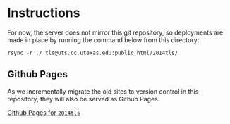 # Instructions

For now, the server does not mirror this git repository, so deployments are made in place by running the command below from this directory:

    rsync -r ./ tls@uts.cc.utexas.edu:public_html/2014tls/


## Github Pages

As we incrementally migrate the old sites to version control in this repository, they will also be served as Github Pages.

[Github Pages for `2014tls`](https://linguistics.github.io/tls/2014tls/)
